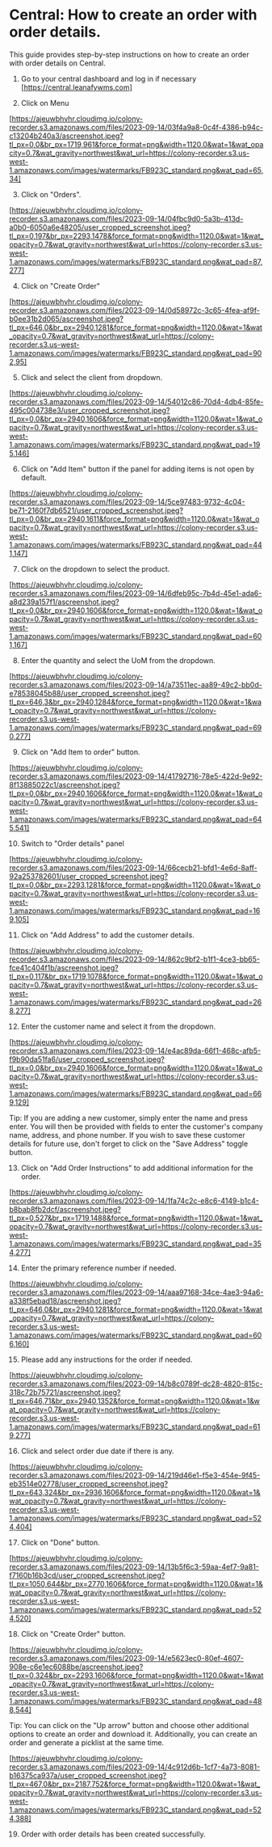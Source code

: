 # Central: How to create an order with order details.

This guide provides step-by-step instructions on how to create an order with order details on Central. 

1. Go to your central dashboard and log in if necessary [https://central.leanafywms.com]


2. Click on Menu

[https://ajeuwbhvhr.cloudimg.io/colony-recorder.s3.amazonaws.com/files/2023-09-14/03f4a9a8-0c4f-4386-b94c-c13204b240a3/ascreenshot.jpeg?tl_px=0,0&br_px=1719,961&force_format=png&width=1120.0&wat=1&wat_opacity=0.7&wat_gravity=northwest&wat_url=https://colony-recorder.s3.us-west-1.amazonaws.com/images/watermarks/FB923C_standard.png&wat_pad=65,34]


3. Click on "Orders".

[https://ajeuwbhvhr.cloudimg.io/colony-recorder.s3.amazonaws.com/files/2023-09-14/04fbc9d0-5a3b-413d-a0b0-6050a6e48205/user_cropped_screenshot.jpeg?tl_px=0,197&br_px=2293,1478&force_format=png&width=1120.0&wat=1&wat_opacity=0.7&wat_gravity=northwest&wat_url=https://colony-recorder.s3.us-west-1.amazonaws.com/images/watermarks/FB923C_standard.png&wat_pad=87,277]


4. Click  on "Create Order"

[https://ajeuwbhvhr.cloudimg.io/colony-recorder.s3.amazonaws.com/files/2023-09-14/0d58972c-3c65-4fea-af9f-b0ee31b2d065/ascreenshot.jpeg?tl_px=646,0&br_px=2940,1281&force_format=png&width=1120.0&wat=1&wat_opacity=0.7&wat_gravity=northwest&wat_url=https://colony-recorder.s3.us-west-1.amazonaws.com/images/watermarks/FB923C_standard.png&wat_pad=902,95]


5. Click and select the client from dropdown.

[https://ajeuwbhvhr.cloudimg.io/colony-recorder.s3.amazonaws.com/files/2023-09-14/54012c86-70d4-4db4-85fe-495c004738e3/user_cropped_screenshot.jpeg?tl_px=0,0&br_px=2940,1606&force_format=png&width=1120.0&wat=1&wat_opacity=0.7&wat_gravity=northwest&wat_url=https://colony-recorder.s3.us-west-1.amazonaws.com/images/watermarks/FB923C_standard.png&wat_pad=195,146]


6. Click on "Add Item" button if the panel for adding items is not open by default.

[https://ajeuwbhvhr.cloudimg.io/colony-recorder.s3.amazonaws.com/files/2023-09-14/5ce97483-9732-4c04-be71-2160f7db6521/user_cropped_screenshot.jpeg?tl_px=0,0&br_px=2940,1611&force_format=png&width=1120.0&wat=1&wat_opacity=0.7&wat_gravity=northwest&wat_url=https://colony-recorder.s3.us-west-1.amazonaws.com/images/watermarks/FB923C_standard.png&wat_pad=441,147]


7. Click on the dropdown to select the product.

[https://ajeuwbhvhr.cloudimg.io/colony-recorder.s3.amazonaws.com/files/2023-09-14/6dfeb95c-7b4d-45e1-ada6-a8d239a157f1/ascreenshot.jpeg?tl_px=0,0&br_px=2940,1606&force_format=png&width=1120.0&wat=1&wat_opacity=0.7&wat_gravity=northwest&wat_url=https://colony-recorder.s3.us-west-1.amazonaws.com/images/watermarks/FB923C_standard.png&wat_pad=601,167]


8. Enter the quantity and select the UoM from the dropdown.

[https://ajeuwbhvhr.cloudimg.io/colony-recorder.s3.amazonaws.com/files/2023-09-14/a73511ec-aa89-49c2-bb0d-e78538045b88/user_cropped_screenshot.jpeg?tl_px=646,3&br_px=2940,1284&force_format=png&width=1120.0&wat=1&wat_opacity=0.7&wat_gravity=northwest&wat_url=https://colony-recorder.s3.us-west-1.amazonaws.com/images/watermarks/FB923C_standard.png&wat_pad=690,277]


9. Click on "Add Item to order" button.

[https://ajeuwbhvhr.cloudimg.io/colony-recorder.s3.amazonaws.com/files/2023-09-14/41792716-78e5-422d-9e92-8f13885022c1/ascreenshot.jpeg?tl_px=0,0&br_px=2940,1606&force_format=png&width=1120.0&wat=1&wat_opacity=0.7&wat_gravity=northwest&wat_url=https://colony-recorder.s3.us-west-1.amazonaws.com/images/watermarks/FB923C_standard.png&wat_pad=645,541]


10. Switch to "Order details" panel

[https://ajeuwbhvhr.cloudimg.io/colony-recorder.s3.amazonaws.com/files/2023-09-14/66cecb21-bfd1-4e6d-8aff-92a253782601/user_cropped_screenshot.jpeg?tl_px=0,0&br_px=2293,1281&force_format=png&width=1120.0&wat=1&wat_opacity=0.7&wat_gravity=northwest&wat_url=https://colony-recorder.s3.us-west-1.amazonaws.com/images/watermarks/FB923C_standard.png&wat_pad=169,105]


11. Click on "Add Address" to add the customer details.

[https://ajeuwbhvhr.cloudimg.io/colony-recorder.s3.amazonaws.com/files/2023-09-14/862c9bf2-b1f1-4ce3-bb65-fce41c404f1b/ascreenshot.jpeg?tl_px=0,117&br_px=1719,1078&force_format=png&width=1120.0&wat=1&wat_opacity=0.7&wat_gravity=northwest&wat_url=https://colony-recorder.s3.us-west-1.amazonaws.com/images/watermarks/FB923C_standard.png&wat_pad=268,277]


12. Enter the customer name and select it from the dropdown.

[https://ajeuwbhvhr.cloudimg.io/colony-recorder.s3.amazonaws.com/files/2023-09-14/e4ac89da-66f1-468c-afb5-f9b90da51fa6/user_cropped_screenshot.jpeg?tl_px=0,0&br_px=2940,1606&force_format=png&width=1120.0&wat=1&wat_opacity=0.7&wat_gravity=northwest&wat_url=https://colony-recorder.s3.us-west-1.amazonaws.com/images/watermarks/FB923C_standard.png&wat_pad=669,129]


Tip: If you are adding a new customer, simply enter the name and press enter. You will then be provided with fields to enter the customer's company name, address, and phone number. If you wish to save these customer details for future use, don't forget to click on the "Save Address" toggle button.


13. Click on "Add Order Instructions" to add additional information for the order.

[https://ajeuwbhvhr.cloudimg.io/colony-recorder.s3.amazonaws.com/files/2023-09-14/1fa74c2c-e8c6-4149-b1c4-b8bab8fb2dcf/ascreenshot.jpeg?tl_px=0,527&br_px=1719,1488&force_format=png&width=1120.0&wat=1&wat_opacity=0.7&wat_gravity=northwest&wat_url=https://colony-recorder.s3.us-west-1.amazonaws.com/images/watermarks/FB923C_standard.png&wat_pad=354,277]


14. Enter the primary reference number if needed.

[https://ajeuwbhvhr.cloudimg.io/colony-recorder.s3.amazonaws.com/files/2023-09-14/aaa97168-34ce-4ae3-94a6-a338f5ebad18/ascreenshot.jpeg?tl_px=646,0&br_px=2940,1281&force_format=png&width=1120.0&wat=1&wat_opacity=0.7&wat_gravity=northwest&wat_url=https://colony-recorder.s3.us-west-1.amazonaws.com/images/watermarks/FB923C_standard.png&wat_pad=606,160]


15. Please add any instructions for the order if needed.

[https://ajeuwbhvhr.cloudimg.io/colony-recorder.s3.amazonaws.com/files/2023-09-14/b8c0789f-dc28-4820-815c-318c72b75721/ascreenshot.jpeg?tl_px=646,71&br_px=2940,1352&force_format=png&width=1120.0&wat=1&wat_opacity=0.7&wat_gravity=northwest&wat_url=https://colony-recorder.s3.us-west-1.amazonaws.com/images/watermarks/FB923C_standard.png&wat_pad=619,277]


16. Click and select order due date if there is any.

[https://ajeuwbhvhr.cloudimg.io/colony-recorder.s3.amazonaws.com/files/2023-09-14/219d46e1-f5e3-454e-9f45-eb3514e02778/user_cropped_screenshot.jpeg?tl_px=643,324&br_px=2936,1606&force_format=png&width=1120.0&wat=1&wat_opacity=0.7&wat_gravity=northwest&wat_url=https://colony-recorder.s3.us-west-1.amazonaws.com/images/watermarks/FB923C_standard.png&wat_pad=524,404]


17. Click on "Done" button.

[https://ajeuwbhvhr.cloudimg.io/colony-recorder.s3.amazonaws.com/files/2023-09-14/13b5f6c3-59aa-4ef7-9a81-f7160b16b3cd/user_cropped_screenshot.jpeg?tl_px=1050,644&br_px=2770,1606&force_format=png&width=1120.0&wat=1&wat_opacity=0.7&wat_gravity=northwest&wat_url=https://colony-recorder.s3.us-west-1.amazonaws.com/images/watermarks/FB923C_standard.png&wat_pad=524,520]


18. Click on "Create Order" button.

[https://ajeuwbhvhr.cloudimg.io/colony-recorder.s3.amazonaws.com/files/2023-09-14/e5623ec0-80ef-4607-908e-c6e1ec6088be/ascreenshot.jpeg?tl_px=0,324&br_px=2293,1606&force_format=png&width=1120.0&wat=1&wat_opacity=0.7&wat_gravity=northwest&wat_url=https://colony-recorder.s3.us-west-1.amazonaws.com/images/watermarks/FB923C_standard.png&wat_pad=488,544]


Tip: You can click on the "Up arrow" button and choose other additional options to create an order and download it. Additionally, you can create an order and generate a picklist at the same time.

[https://ajeuwbhvhr.cloudimg.io/colony-recorder.s3.amazonaws.com/files/2023-09-14/4c912d6b-1cf7-4a73-8081-b16375ca937a/user_cropped_screenshot.jpeg?tl_px=467,0&br_px=2187,752&force_format=png&width=1120.0&wat=1&wat_opacity=0.7&wat_gravity=northwest&wat_url=https://colony-recorder.s3.us-west-1.amazonaws.com/images/watermarks/FB923C_standard.png&wat_pad=524,388]


19. Order with order details has been created successfully.